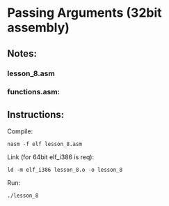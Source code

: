 # Passing Arguments (32bit assembly)

## Notes:

### lesson_8.asm

### functions.asm:

## Instructions:

Compile:
```
nasm -f elf lesson_8.asm
```
Link (for 64bit elf_i386 is req):
```
ld -m elf_i386 lesson_8.o -o lesson_8
```
Run:
```
./lesson_8
```